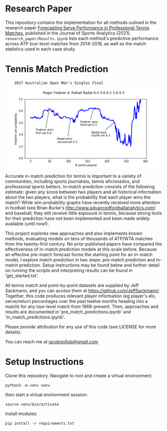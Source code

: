 # Research Paper

This repository contains the implementation for all methods oulined in the research paper [Forecasting Serve Performance in Professional Tennis Matches](https://content.iospress.com/articles/journal-of-sports-analytics/jsa200345), published in the Journal of Sports Analytics (2021). `research_paper/Results.ipynb` lists each method's predictive performance across ATP tour-level matches from 2014-2016, as well as the match statistics used in each case study.

# Tennis Match Prediction

		2017 Australian Open Men's Singles Final
![alt text](img/federer_nadal_ao_17.png)

Accurate in-match prediction for tennis is important to a variety of communities, including sports journalists, tennis aficionados, and professional sports betters. In-match prediction consists of the following estimate:  given any score between two players and all historical information about the two players, what is the probability that each player wins the match? While win-probability graphs have recently received more attention in football (see Brian Burke's http://www.advancedfootballanalytics.com) and baseball, they still receive little exposure in tennis, because strong tools for their prediction have not been implemented and been made widely available (until now!).

This project explores new approaches and also implements known methods, evaluating models on tens of thousands of ATP/WTA matches from the twenty-first century. No prior published papers have compared the effectiveness of in-match prediction models at this scale before. Because an effective pre-match forecast forms the starting point for an in-match model, I explore match prediction in two steps: pre-match prediction and in-match prediction. Setup instructions may be found below and further detail on running the scripts and interpreting results can be found in 'get_started.txt'.

All tennis match and point-by-point datasets are supplied by Jeff Sackmann, and you can access them at https://github.com/JeffSackmann/. Together, this code produces relevant player information (eg player's elo, serve/return percentages over the past twelve months heading into a match) for any tour-level match from 1968-present. Then, approaches and results are documented in 'pre_match_predictions.ipynb' and 'in_match_predictions.ipynb'.

Please provide attribution for any use of this code (see LICENSE for more details).

You can reach me at jacobgollub@gmail.com

# Setup Instructions

Clone this repository. Navigate to root and create a virtual environment:

```
python3 -m venv venv
```

then start a virtual environment session:

```
source venv/bin/activate
```

install modules:
```
pip install -r requirements.txt
```
